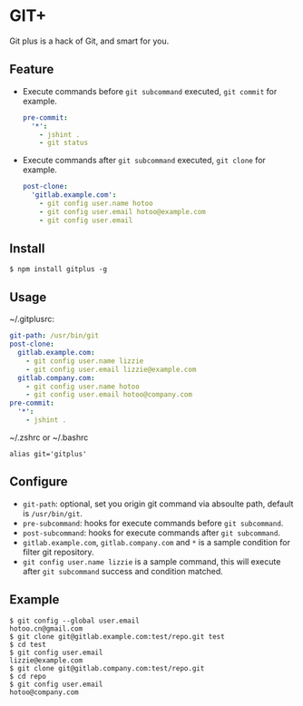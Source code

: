 
# GIT+

Git plus is a hack of Git, and smart for you.

## Feature

* Execute commands before `git subcommand` executed, `git commit` for example.

  ```yaml
  pre-commit:
    '*':
      - jshint .
      - git status
  ```

* Execute commands after `git subcommand` executed, `git clone` for example.

  ```yaml
  post-clone:
    'gitlab.example.com':
      - git config user.name hotoo
      - git config user.email hotoo@example.com
      - git config user.email
  ```

## Install

```
$ npm install gitplus -g
```

## Usage

~/.gitplusrc:

```yaml
git-path: /usr/bin/git
post-clone:
  gitlab.example.com:
    - git config user.name lizzie
    - git config user.email lizzie@example.com
  gitlab.company.com:
    - git config user.name hotoo
    - git config user.email hotoo@company.com
pre-commit:
  '*':
    - jshint .
```

~/.zshrc or ~/.bashrc

```
alias git='gitplus'
```

## Configure

* `git-path`: optional, set you origin git command via absoulte path, default is `/usr/bin/git`.
* `pre-subcommand`: hooks for execute commands before `git subcommand`.
* `post-subcommand`: hooks for execute commands after `git subcommand`.
* `gitlab.example.com`, `gitlab.company.com` and `*` is a sample condition for filter git repository.
* `git config user.name lizzie` is a sample command, this will execute after `git subcommand` success and condition matched.


## Example

```
$ git config --global user.email
hotoo.cn@gmail.com
$ git clone git@gitlab.example.com:test/repo.git test
$ cd test
$ git config user.email
lizzie@example.com
$ git clone git@gitlab.company.com:test/repo.git
$ cd repo
$ git config user.email
hotoo@company.com
```
